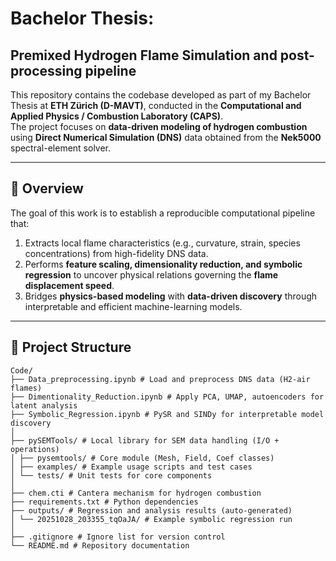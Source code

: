 # Bachelor Thesis:
## Premixed Hydrogen Flame Simulation and post-processing pipeline

This repository contains the codebase developed as part of my Bachelor Thesis at **ETH Zürich (D-MAVT)**, conducted in the **Computational and Applied Physics / Combustion Laboratory (CAPS)**.  
The project focuses on **data-driven modeling of hydrogen combustion** using **Direct Numerical Simulation (DNS)** data obtained from the **Nek5000** spectral-element solver.

---

## 📘 Overview

The goal of this work is to establish a reproducible computational pipeline that:
1. Extracts local flame characteristics (e.g., curvature, strain, species concentrations) from high-fidelity DNS data.
2. Performs **feature scaling, dimensionality reduction, and symbolic regression** to uncover physical relations governing the **flame displacement speed**.
3. Bridges **physics-based modeling** with **data-driven discovery** through interpretable and efficient machine-learning models.

---

## 🧩 Project Structure

````text
Code/
├── Data_preprocessing.ipynb # Load and preprocess DNS data (H2-air flames)
├── Dimentionality_Reduction.ipynb # Apply PCA, UMAP, autoencoders for latent analysis
├── Symbolic_Regression.ipynb # PySR and SINDy for interpretable model discovery
│
├── pySEMTools/ # Local library for SEM data handling (I/O + operations)
│ ├── pysemtools/ # Core module (Mesh, Field, Coef classes)
│ ├── examples/ # Example usage scripts and test cases
│ └── tests/ # Unit tests for core components
│
├── chem.cti # Cantera mechanism for hydrogen combustion
├── requirements.txt # Python dependencies
├── outputs/ # Regression and analysis results (auto-generated)
│ └── 20251028_203355_tqOaJA/ # Example symbolic regression run
│
├── .gitignore # Ignore list for version control
└── README.md # Repository documentation
````

